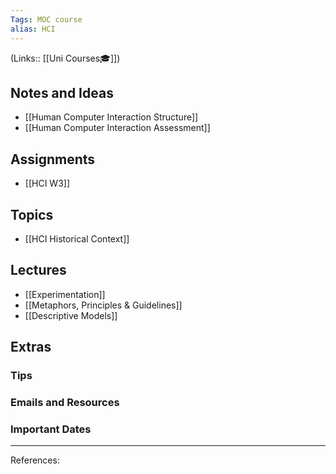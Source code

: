```yaml
---
Tags: MOC course
alias: HCI
---
```

(Links:: [[Uni Courses🎓]])
## Notes and Ideas
- [[Human Computer Interaction Structure]]
- [[Human Computer Interaction Assessment]]
## Assignments
- [[HCI W3]]
## Topics
- [[HCI Historical Context]]
## Lectures
- [[Experimentation]]
- [[Metaphors, Principles & Guidelines]]
- [[Descriptive Models]]
## Extras
### Tips
### Emails and Resources
### Important Dates
___
References:
